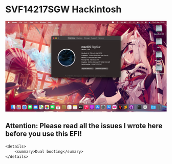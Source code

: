 # SVF14217SGW Hackintosh

![lspcon_debug](./img/desktop.png)

## Attention: Please read all the issues I wrote here before you use this EFI!
	
	<details>
		<summary>Dual booting</sumary>
	</details>
